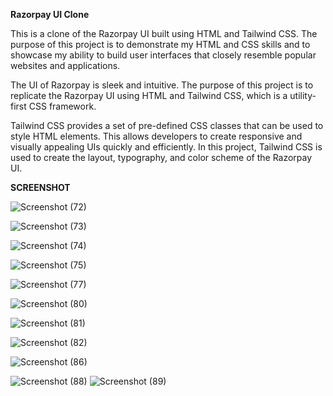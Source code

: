 <b>Razorpay UI Clone </b> 

This is a clone of the Razorpay UI built using HTML and Tailwind CSS. The purpose of this project is to demonstrate my HTML and CSS skills and to showcase my ability to build user interfaces that closely resemble popular websites and applications.

The UI of Razorpay is sleek and intuitive. The purpose of this project is to replicate the Razorpay UI using HTML and Tailwind CSS, which is a utility-first CSS framework.

Tailwind CSS provides a set of pre-defined CSS classes that can be used to style HTML elements. This allows developers to create responsive and visually appealing UIs quickly and efficiently. In this project, Tailwind CSS is used to create the layout, typography, and color scheme of the Razorpay UI.

<b> SCREENSHOT </b>


![Screenshot (72)](https://user-images.githubusercontent.com/69872224/236210274-11b5ffa7-f8ab-4412-8f1f-a15e04a6bff6.png)


![Screenshot (73)](https://user-images.githubusercontent.com/69872224/236210373-31bd66db-ffcd-463a-a69a-d86ce6e4a1b1.png)


![Screenshot (74)](https://user-images.githubusercontent.com/69872224/236210421-c76e46d5-0fd2-4464-abfa-4ceb52e5c4cb.png)



![Screenshot (75)](https://user-images.githubusercontent.com/69872224/236631171-b1bcface-7997-4a72-9c57-41922774c411.png)


![Screenshot (77)](https://user-images.githubusercontent.com/69872224/236674973-a4f46d3e-6187-41e0-9e58-5b961ddf7adc.png)


![Screenshot (80)](https://user-images.githubusercontent.com/69872224/236861893-e218ee0d-6e61-4fcb-b015-a42552ba31a7.png)


![Screenshot (81)](https://github.com/AVI-Panwar/Razorpay-clone/assets/69872224/3a489cbc-e9d1-4300-8085-42dc686938e0)


![Screenshot (82)](https://github.com/AVI-Panwar/Razorpay-clone/assets/69872224/5d5b4f34-c5e9-48f8-bc84-86b87a8819f3)

![Screenshot (86)](https://github.com/AVI-Panwar/Razorpay-clone/assets/69872224/1c53ad1f-9ab4-40b9-9dea-2cb79983f675) 

![Screenshot (88)](https://github.com/AVI-Panwar/Razorpay-clone/assets/69872224/5abbf488-a50c-4fe6-bba4-078375b7b927)
![Screenshot (89)](https://github.com/AVI-Panwar/Razorpay-clone/assets/69872224/14e665b5-8026-4108-a49a-748da431228a)




